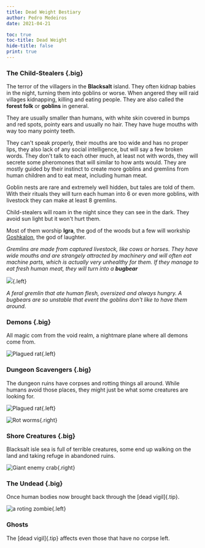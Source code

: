 ```yaml
---
title: Dead Weight Bestiary
author: Pedro Medeiros
date: 2021-04-21

toc: true
toc-title: Dead Weight
hide-title: false
print: true
---
```


### The Child-Stealers {.big}
The terror of the villagers in the **Blacksalt** island. They often kidnap babies in the night, turning them into goblins or worse. When angered they will raid villages kidnapping, killing and eating people. They are also called the **forest folk** or **goblins** in general.

They are usually smaller than humans, with white skin covered in bumps and red spots, pointy ears and usually no hair. They have huge mouths with way too many pointy teeth.

They can't speak properly, their mouths are too wide and has no proper lips, they also lack of any social intelligence, but will say a few broken words. They don't talk to each other much, at least not with words, they will secrete some pheromones that will similar to how ants would. They are mostly guided by their instinct to create more goblins and gremlins from human children and to eat meat, including human meat.

Goblin nests are rare and extremely well hidden, but tales are told of them. With their rituals they will turn each human into 6 or even more goblins, with livestock they can make at least 8 gremlins.

Child-stealers will roam in the night since they can see in the dark. They avoid sun light but it won't hurt them.

Most of them worship **Igra**, the god of the woods but a few will workship [Goshkalon](blacksalt.html#goshkalon), the god of laughter.


<monster id="gremlin">

*Gremlins are made from captured livestock, like cows or horses. They have wide mouths and are strangely attracted by machinery and will often eat machine parts, which is actually very unhealthy for them.*
*If they manage to eat fresh human meat, they will turn into a **bugbear***


<monster id="goblin_scrapper">

<monster id="boggart">

![](./images/goblin.png){.left}

<monster id="bloodshot_goblin">

<monster id="hobgoblin">

<monster id="sack_man">

<monster id="bugbear">

*A feral gremlin that ate human flesh, oversized and always hungry. A bugbears are so unstable that event the goblins don't like to have them around.*

<pagebreak>

### Demons {.big}
All magic com from the void realm, a nightmare plane where all demons come from.

![](images/void.png "Plagued rat"){.left}

<monster id="lesser_demon">

<monster id="void_demon">

<monster id="vault_weaver">

<monster id="red_weaver">

### Dungeon Scavengers  {.big}
The dungeon ruins have corpses and rotting things all around. While humans avoid those places, they might just be what some creatures are looking for.

![](images/Zombie%20Rat.png "Plagued rat"){.left}

<monster id="plagued_rat">

<monster id="rat_king">

<monster id="giant_rat">

<monster id="bloated_plague_rat">

![](images/rotworm.png "Rot worms"){.right}

<monster id="rotworm_swarm">

<monster id="Ectoplasmic_Worm">

<pagebreak>

### Shore Creatures {.big}

Blacksalt isle sea is full of terrible creatures, some end up walking on the land and taking refuge in abandoned ruins.

![](images/Giant%20Crab.png "Giant enemy crab"){.right}

<monster id="giant_leech">

<monster id="giant_frog">

<monster id="giant_crab">

<pagebreak>

### The Undead {.big}
Once human bodies now brought back through the [dead vigil]{.tip}.

![](images/zombie_1.png "a roting zombie"){.left}

<monster id="reanimated_husk">

<monster id="shrunken_corpse">

<monster id="slumbering_corpse">

<monster id="freshly_risen_corpse">

<monster id="starved_cadaver">

<monster id="Unsatiable_Dead">

<monster id="rotting_sailor">

<monster id="bloated_screamer">

### Ghosts
The [dead vigil]{.tip} affects even those that have no corpse left.

<monster id="shadow">
